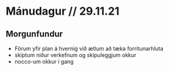 # Mánudagur // 29.11.21
## Morgunfundur
- Förum yfir plan á hvernig við ætlum að tæka forritunarhluta
- skiptum niður verkefnum og skipuleggjum okkur
- nocco-um okkur í gang